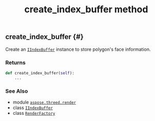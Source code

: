 ﻿---
title: create_index_buffer method
second_title: Aspose.3D for Python via .NET API References
description: 
type: docs
weight: 40
url: /aspose.threed.render/renderfactory/create_index_buffer/
is_root: false
---

## create_index_buffer {#}

Create an [`IIndexBuffer`](/3d/python-net/aspose.threed.render/iindexbuffer) instance to store polygon's face information.


### Returns 





```python
def create_index_buffer(self):
    ...
```





### See Also
* module [`aspose.threed.render`](../../)
* class [`IIndexBuffer`](/3d/python-net/aspose.threed.render/iindexbuffer)
* class [`RenderFactory`](/3d/python-net/aspose.threed.render/renderfactory)

